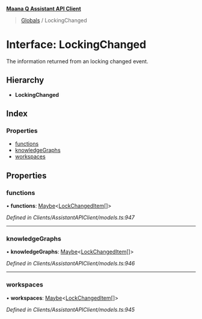 **[Maana Q Assistant API Client](../README.md)**

> [Globals](../README.md) / LockingChanged

# Interface: LockingChanged

The information returned from an locking changed event.

## Hierarchy

* **LockingChanged**

## Index

### Properties

* [functions](lockingchanged.md#functions)
* [knowledgeGraphs](lockingchanged.md#knowledgegraphs)
* [workspaces](lockingchanged.md#workspaces)

## Properties

### functions

•  **functions**: [Maybe](../README.md#maybe)\<[LockChangedItem](lockchangeditem.md)[]>

*Defined in Clients/AssistantAPIClient/models.ts:947*

___

### knowledgeGraphs

•  **knowledgeGraphs**: [Maybe](../README.md#maybe)\<[LockChangedItem](lockchangeditem.md)[]>

*Defined in Clients/AssistantAPIClient/models.ts:946*

___

### workspaces

•  **workspaces**: [Maybe](../README.md#maybe)\<[LockChangedItem](lockchangeditem.md)[]>

*Defined in Clients/AssistantAPIClient/models.ts:945*
